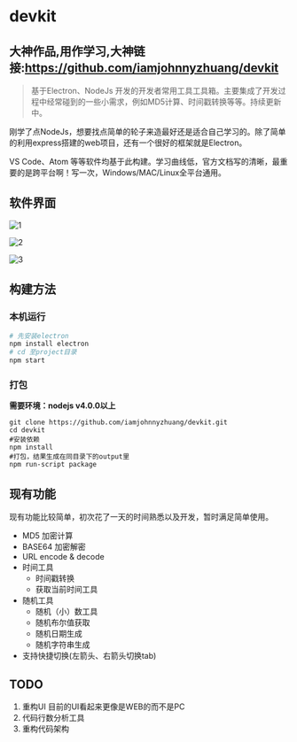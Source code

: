 # devkit
## 大神作品,用作学习,大神链接:https://github.com/iamjohnnyzhuang/devkit
> 基于Electron、NodeJs 开发的开发者常用工具工具箱。主要集成了开发过程中经常碰到的一些小需求，例如MD5计算、时间戳转换等等。持续更新中。

刚学了点NodeJs，想要找点简单的轮子来造最好还是适合自己学习的。除了简单的利用express搭建的web项目，还有一个很好的框架就是Electron。

VS Code、Atom 等等软件均基于此构建。学习曲线低，官方文档写的清晰，最重要的是跨平台啊！写一次，Windows/MAC/Linux全平台通用。



## 软件界面

 ![1](./README_IMG/1.jpg)



 ![2](./README_IMG/2.jpg)



 ![3](./README_IMG/3.jpg)



## 构建方法

### 本机运行

``` bash
# 先安装electron
npm install electron
# cd 至project目录
npm start
```



### 打包

**需要环境：nodejs v4.0.0以上**

```bath 
git clone https://github.com/iamjohnnyzhuang/devkit.git
cd devkit
#安装依赖
npm install
#打包，结果生成在同目录下的output里
npm run-script package
```



## 现有功能

现有功能比较简单，初次花了一天的时间熟悉以及开发，暂时满足简单使用。

* MD5 加密计算
* BASE64 加密解密
* URL encode & decode
* 时间工具
  * 时间戳转换
  * 获取当前时间工具
* 随机工具
  * 随机（小）数工具
  * 随机布尔值获取
  * 随机日期生成
  * 随机字符串生成
* 支持快捷切换(左箭头、右箭头切换tab)



## TODO

1. 重构UI 目前的UI看起来更像是WEB的而不是PC
2. 代码行数分析工具
3. 重构代码架构



